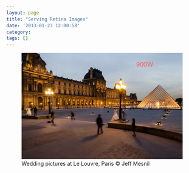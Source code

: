 ```yaml
---
layout: page
title: "Serving Retina Images"
date: '2013-01-23 12:00:58'
category:
tags: []
---
```


<figure><div class="img" data-picture data-alt="Wedding pictures at Le Louvre, Paris">
<div data-src="images/2012-09-20-Louvre-320w.jpg"></div>
<div data-src="images/2012-09-20-Louvre-480w.jpg"  data-media="(min-width: 320px)"></div>
<div data-src="images/2012-09-20-Louvre-768w.jpg"  data-media="(min-width: 480px)"></div>
<div data-src="images/2012-09-20-Louvre-900w.jpg"  data-media="(min-width: 768px)"></div>
<div data-src="images/2012-09-20-Louvre-640w.jpg"  data-media="(-webkit-min-device-pixel-ratio: 1.5),(-moz-min-device-pixel-ratio: 1.5),(-o-min-device-pixel-ratio: 3/2)"></div>
<div data-src="images/2012-09-20-Louvre-960w.jpg"  data-media="(min-width: 320px) and (-webkit-min-device-pixel-ratio: 1.5),(min-width: 320px) and (-moz-min-device-pixel-ratio: 1.5),(min-width: 320px) and (-o-min-device-pixel-ratio: 3/2)"></div>
<div data-src="images/2012-09-20-Louvre-1536w.jpg" data-media="(min-width: 480px) and (-webkit-min-device-pixel-ratio: 1.5),(min-width: 480px) and (-moz-min-device-pixel-ratio: 1.5),(min-width: 480px) and (-o-min-device-pixel-ratio: 3/2)"></div>
<div data-src="images/2012-09-20-Louvre.jpg"       data-media="(min-width: 768px) and (-webkit-min-device-pixel-ratio: 1.5),(min-width: 768px) and (-moz-min-device-pixel-ratio: 1.5),(min-width: 768px) and (-o-min-device-pixel-ratio: 3/2)"></div>
<!-- Fallback content for non-JS browsers. Same img src as the initial, unqualified source element. -->
<noscript>
<img src="images/2012-09-20-Louvre-900w.jpg" alt="Wedding pictures at Le Louvre, Paris">
</noscript>
</div>
<figcaption>Wedding pictures at Le Louvre, Paris &copy; Jeff Mesnil</figcaption>
</figure>
